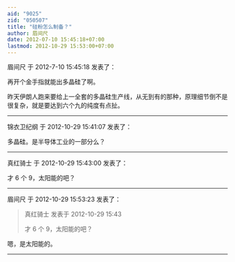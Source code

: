 ```yaml
---
aid: "9025"
zid: "050507"
title: "硅粉怎么制备？"
author: 眉间尺
date: 2012-07-10 15:45:18+07:00
lastmod: 2012-10-29 15:53:00+07:00
---
```


眉间尺 于 2012-7-10 15:45:18 发表了：

再开个金手指就能出多晶硅了啊。

昨天伊朗人跑来要给上一全套的多晶硅生产线，从无到有的那种，原理细节倒不是很复杂，就是要达到六个九的纯度有点扯。

---

锦衣卫纪纲 于 2012-10-29 15:41:07 发表了：

多晶硅。是半导体工业的一部分么？

---

真红骑士 于 2012-10-29 15:43:00 发表了：

才 6 个 9，太阳能的吧？

---

眉间尺 于 2012-10-29 15:53:23 发表了：

> 真红骑士 发表于 2012-10-29 15:43
>
> 才 6 个 9，太阳能的吧？

嗯，是太阳能的。

---
